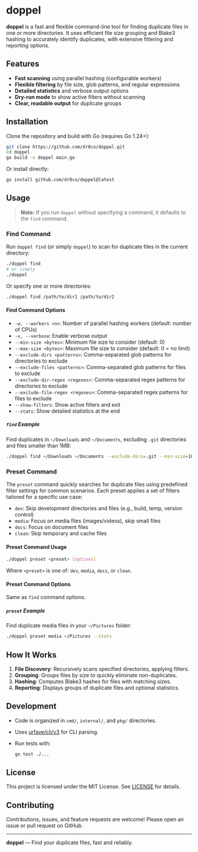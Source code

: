 # doppel

**doppel** is a fast and flexible command-line tool for finding duplicate files in one or more directories. It uses efficient file size grouping and Blake3 hashing to accurately identify duplicates, with extensive filtering and reporting options.

## Features

- **Fast scanning** using parallel hashing (configurable workers)
- **Flexible filtering** by file size, glob patterns, and regular expressions
- **Detailed statistics** and verbose output options
- **Dry-run mode** to show active filters without scanning
- **Clear, readable output** for duplicate groups

## Installation

Clone the repository and build with Go (requires Go 1.24+):

```sh
git clone https://github.com/dr8co/doppel.git
cd doppel
go build -o doppel main.go
```

Or install directly:

```sh
go install github.com/dr8co/doppel@latest
```

## Usage

> **Note:** If you run `doppel` without specifying a command, it defaults to the `find` command.

### Find Command

Run `doppel find` (or simply `doppel`) to scan for duplicate files in the current directory:

```sh
./doppel find
# or simply
./doppel
```

Or specify one or more directories:

```sh
./doppel find /path/to/dir1 /path/to/dir2
```

#### Find Command Options

- `-w, --workers <n>`: Number of parallel hashing workers (default: number of CPUs)
- `-v, --verbose`: Enable verbose output
- `--min-size <bytes>`: Minimum file size to consider (default: 0)
- `--max-size <bytes>`: Maximum file size to consider (default: 0 = no limit)
- `--exclude-dirs <patterns>`: Comma-separated glob patterns for directories to exclude
- `--exclude-files <patterns>`: Comma-separated glob patterns for files to exclude
- `--exclude-dir-regex <regexes>`: Comma-separated regex patterns for directories to exclude
- `--exclude-file-regex <regexes>`: Comma-separated regex patterns for files to exclude
- `--show-filters`: Show active filters and exit
- `--stats`: Show detailed statistics at the end

##### `find` Example

Find duplicates in `~/Downloads` and `~/Documents`, excluding `.git` directories and files smaller than 1MB:

```sh
./doppel find ~/Downloads ~/Documents --exclude-dirs=.git --min-size=1048576 --stats
```

### Preset Command

The `preset` command quickly searches for duplicate files using predefined filter settings for common scenarios. Each preset applies a set of filters tailored for a specific use case:

- `dev`: Skip development directories and files (e.g., build, temp, version control)
- `media`: Focus on media files (images/videos), skip small files
- `docs`: Focus on document files
- `clean`: Skip temporary and cache files

#### Preset Command Usage

```sh
./doppel preset <preset> [options]
```

Where `<preset>` is one of: `dev`, `media`, `docs`, or `clean`.

#### Preset Command Options

Same as `find` command options.

##### `preset` Example

Find duplicate media files in your `~/Pictures` folder:

```sh
./doppel preset media ~/Pictures --stats
```

## How It Works

1. **File Discovery**: Recursively scans specified directories, applying filters.
2. **Grouping**: Groups files by size to quickly eliminate non-duplicates.
3. **Hashing**: Computes Blake3 hashes for files with matching sizes.
4. **Reporting**: Displays groups of duplicate files and optional statistics.

## Development

- Code is organized in `cmd/`, `internal/`, and `pkg/` directories.
- Uses [urfave/cli/v3](https://github.com/urfave/cli) for CLI parsing.
- Run tests with:

  ```sh
  go test ./...
  ```

## License

This project is licensed under the MIT License. See [LICENSE](LICENSE) for details.

## Contributing

Contributions, issues, and feature requests are welcome! Please open an issue or pull request on GitHub.

---

**doppel** — Find your duplicate files, fast and reliably.
